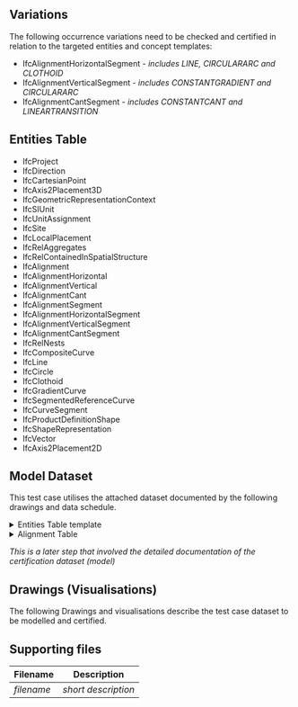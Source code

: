 ## Variations
The following occurrence variations need to be checked and certified in relation to the targeted entities and concept templates:

- IfcAlignmentHorizontalSegment - *includes LINE, CIRCULARARC and CLOTHOID*
- IfcAlignmentVerticalSegment - *includes CONSTANTGRADIENT and CIRCULARARC*
- IfcAlignmentCantSegment - *includes CONSTANTCANT and LINEARTRANSITION*

## Entities Table

- IfcProject
- IfcDirection
- IfcCartesianPoint
- IfcAxis2Placement3D
- IfcGeometricRepresentationContext
- IfcSIUnit
- IfcUnitAssignment
- IfcSite
- IfcLocalPlacement
- IfcRelAggregates
- IfcRelContainedInSpatialStructure
- IfcAlignment
- IfcAlignmentHorizontal
- IfcAlignmentVertical
- IfcAlignmentCant
- IfcAlignmentSegment
- IfcAlignmentHorizontalSegment
- IfcAlignmentVerticalSegment
- IfcAlignmentCantSegment
- IfcRelNests
- IfcCompositeCurve
- IfcLine
- IfcCircle
- IfcClothoid
- IfcGradientCurve
- IfcSegmentedReferenceCurve
- IfcCurveSegment
- IfcProductDefinitionShape
- IfcShapeRepresentation
- IfcVector
- IfcAxis2Placement2D

## Model Dataset
This test case utilises the attached dataset documented by the following drawings and data schedule. 

<details><summary>Entities Table template</summary>

> **HOW TO USE IT**: list first the entities' attributes and their values. Then, if needed, add additional information (e.g., placement, material, etc.). Be careful not to be redundant with other rules (e.g. placement-specific rules, material-specific rules, etc.)

| **Element**            | **Attribute**   | **Value**                 | **Notes**                       |
|------------------------|-----------------|---------------------------|---------------------------------|
| IfcProject             | Name            | Project_1                 |                                 |
| IfcSite                | Name            | Site_1                    |                                 |
| IfcRailway             | Name            | Railway_1                 |                                 |
| IfcAlignment           | Name            | Alignment_1               |                                 |
|                        | ObjectType      | Railway track alignment   |                                 |
|                        | PredefinedType  | USERDEFINED               |                                 |
| IfcAlignmentHorizontal | Name            | AH1                       |                                 |
| IfcAlignmentVertical   | Name            | AV1                       |                                 |
| IfcAlignmentCant       | Name            | AC1                       |                                 |

**Note**: Unspecified OPTIONAL attributes can be $ (null).

The complete list of entities that should be instantiated are:
- IfcProject
- IfcDirection
- IfcCartesianPoint
- IfcAxis2Placement3D
- IfcGeometricRepresentationContext
- IfcSIUnit
- IfcUnitAssignment
- IfcSite
- IfcLocalPlacement
- IfcRelAggregates
- IfcRelContainedInSpatialStructure
- IfcAlignment
- IfcAlignmentHorizontal
- IfcAlignmentVertical
- IfcAlignmentCant
- IfcAlignmentSegment
- IfcAlignmentHorizontalSegment
- IfcAlignmentVerticalSegment
- IfcAlignmentCantSegment
- IfcRelNests
- IfcCompositeCurve
- IfcLine
- IfcCircle
- IfcClothoid
- IfcGradientCurve
- IfcSegmentedReferenceCurve
- IfcCurveSegment
- IfcProductDefinitionShape
- IfcShapeRepresentation
- IfcVector
- IfcAxis2Placement2D  

</details>


<details><summary>Alignment Table</summary>

#### Horizontal Segments

| Entity                        | PredefinedType | Name | Start Point X (m) | Start Point Y (m) | Start Direction (rad) | Start Radius Of Curvature (m) | End Radius Of Curvature (m) | Segment Length (m) | Gravity Center Line Height (m) |
|-------------------------------|----------------|------|-------------------|-------------------|-----------------------|-------------------------------|-----------------------------|--------------------|--------------------------------|
| IfcAlignmentHorizontalSegment | LINE           | H1   | 1213636.851       | 2723135.638       | 3.098579538           | 0                             | 0                           | 18.11881           | $                              |
| IfcAlignmentHorizontalSegment | CIRCULARARC    | H2   | 1213618.749       | 2723136.417       | 3.098582679           | 30000                         | 30000                       | 10.43075           | $                              |
| IfcAlignmentHorizontalSegment | LINE           | H3   | 1213608.328       | 2723136.864       | 3.098930297           | 0                             | 0                           | 488.5896           | $                              |
| IfcAlignmentHorizontalSegment | CLOTHOID       | H4   | 1213120.183       | 2723157.702       | 3.098930297           | 0                             | -467                        | 72                 | $                              |
| IfcAlignmentHorizontalSegment | CIRCULARARC    | H5   | 1213048.37        | 2723162.618       | 3.021842524           | -467                          | -467                        | 157.77472          | $                              |
| IfcAlignmentHorizontalSegment | CLOTHOID       | H6   | 1212897.842       | 2723207.321       | 2.683995179           | -467                          | 0                           | 72                 | $                              |
| IfcAlignmentHorizontalSegment | LINE           | H7   | 1212834.985       | 2723242.397       | 2.606907407           | 0                             | 0                           | 191.97447          | $                              |
| IfcAlignmentHorizontalSegment | CLOTHOID       | H8   | 1212669.805       | 2723340.221       | 2.606907407           | 0                             | -472                        | 68                 | $                              |
| IfcAlignmentHorizontalSegment | CIRCULARARC    | H9   | 1212612.158       | 2723376.258       | 2.534873515           | -472                          | -472                        | 67.74031           | $                              |
| IfcAlignmentHorizontalSegment | CLOTHOID       | H10  | 1212559.465       | 2723418.736       | 2.391355823           | -472                          | 0                           | 68                 | $                              |
| IfcAlignmentHorizontalSegment | CLOTHOID       | H11  | 1212512.016       | 2723467.423       | 2.319321931           | 0                             | 467                         | 65                 | $                              |
| IfcAlignmentHorizontalSegment | CIRCULARARC    | H12  | 1212466.696       | 2723513.999       | 2.38891512            | 467                           | 467                         | 46.06931           | $                              |
| IfcAlignmentHorizontalSegment | CLOTHOID       | H13  | 1212431.574       | 2723543.783       | 2.487564585           | 467                           | 904                         | 39                 | $                              |
| IfcAlignmentHorizontalSegment | CIRCULARARC    | H14  | 1212399.816       | 2723566.408       | 2.550891239           | 904                           | 904                         | 44.63924           | $                              |
| IfcAlignmentHorizontalSegment | CLOTHOID       | H15  | 1212362.142       | 2723590.345       | 2.60027095            | 904                           | 470                         | 39                 | $                              |
| IfcAlignmentHorizontalSegment | CIRCULARARC    | H16  | 1212328.17        | 2723609.486       | 2.663331196           | 470                           | 470                         | 91.20524           | $                              |
| IfcAlignmentHorizontalSegment | CLOTHOID       | H17  | 1212243.646       | 2723643.367       | 2.857384861           | 470                           | 0                           | 66                 | $                              |
| IfcAlignmentHorizontalSegment | CLOTHOID       | H18  | 1212179.511       | 2723658.885       | 2.927597572           | 0                             | -462                        | 66                 | $                              |
| IfcAlignmentHorizontalSegment | CIRCULARARC    | H19  | 1212115.383       | 2723674.429       | 2.856169065           | -462                          | -462                        | 93.4246            | $                              |
| IfcAlignmentHorizontalSegment | CLOTHOID       | H20  | 1212028.998       | 2723709.589       | 2.653951343           | -462                          | 0                           | 87                 | $                              |
| IfcAlignmentHorizontalSegment | LINE           | H21  | 1211954.877       | 2723755.075       | 2.559795455           | 0                             | 0                           | 254.74363          | $                              |
| IfcAlignmentHorizontalSegment | CLOTHOID       | H22  | 1211742.044       | 2723895.063       | 2.559795455           | 0                             | 870                         | 81                 | $                              |
| IfcAlignmentHorizontalSegment | CIRCULARARC    | H23  | 1211673.695       | 2723938.516       | 2.606347104           | 870                           | 870                         | 182.71801          | $                              |
| IfcAlignmentHorizontalSegment | CLOTHOID       | H24  | 1211507.933       | 2724014.584       | 2.816367914           | 870                           | 0                           | 74                 | $                              |
| IfcAlignmentHorizontalSegment | LINE           | H25  | 1211437.176       | 2724036.23        | 2.858896596           | 0                             | 0                           | 33.63773           | $                              |

#### Vertical Segments
| Entity                      | Predefined Type  | Name | Start Dist Along (m) | Horizontal Length (m) | Start Height (m) | Start Gradient (ratio) | End Gradient (ratio) | Radius Of Curvature (m) |
|-----------------------------|------------------|------|----------------------|-----------------------|------------------|------------------------|----------------------|-------------------------|
| IfcAlignmentVerticalSegment | CONSTANTGRADIENT | V1   | 0                    | 61.67186              | 459.1209         | 0.00665013             | 0.00665013           | 0                       |
| IfcAlignmentVerticalSegment | CIRCULARARC      | V2   | 61.67185             | 0.75008               | 459.531          | 0.00665013             | 0.0059               | 1000                    |
| IfcAlignmentVerticalSegment | CONSTANTGRADIENT | V3   | 62.42194             | 462.76333             | 459.5357         | 0.0059                 | 0.0059               | 0                       |
| IfcAlignmentVerticalSegment | CIRCULARARC      | V4   | 525.18527            | 0.59997               | 462.266          | 0.0059                 | 0.0055               | 1500                    |
| IfcAlignmentVerticalSegment | CONSTANTGRADIENT | V5   | 525.78524            | 107.84169             | 462.2694         | 0.0055                 | 0.0055               | 0                       |
| IfcAlignmentVerticalSegment | CIRCULARARC      | V6   | 633.62692            | 0.64997               | 462.8626         | 0.0055                 | 0.00615              | -1000                   |
| IfcAlignmentVerticalSegment | CONSTANTGRADIENT | V7   | 634.27689            | 159.04448             | 462.8663         | 0.00615                | 0.00615              | 0                       |
| IfcAlignmentVerticalSegment | CIRCULARARC      | V8   | 793.32136            | 0.59997               | 463.8445         | 0.00615                | 0.00585              | 2000                    |
| IfcAlignmentVerticalSegment | CONSTANTGRADIENT | V9   | 793.92134            | 413.39066             | 463.8481         | 0.00585                | 0.00585              | 0                       |
| IfcAlignmentVerticalSegment | CIRCULARARC      | V10  | 1207.31201           | 0.73497               | 466.2664         | 0.00585                | 0.0048               | 700                     |
| IfcAlignmentVerticalSegment | CONSTANTGRADIENT | V11  | 1208.04695           | 380.96596             | 466.2703         | 0.0048                 | 0.0048               | 0                       |
| IfcAlignmentVerticalSegment | CIRCULARARC      | V12  | 1589.01293           | 0.65998               | 468.099          | 0.0048                 | 0.00425              | 1200                    |
| IfcAlignmentVerticalSegment | CONSTANTGRADIENT | V13  | 1589.6729            | 97.23633              | 468.1019         | 0.00425                | 0.00425              | 0                       |
| IfcAlignmentVerticalSegment | CIRCULARARC      | V14  | 1686.90923           | 0.62999               | 468.5152         | 0.00425                | 0.00355              | 900                     |
| IfcAlignmentVerticalSegment | CONSTANTGRADIENT | V15  | 1687.5392            | 334.36918             | 468.5177         | 0.00355                | 0.00355              | 0                       |
| IfcAlignmentVerticalSegment | CIRCULARARC      | V16  | 2021.9084            | 0.69999               | 469.7047         | 0.00355                | 0.003454             | 7000                    |
| IfcAlignmentVerticalSegment | CONSTANTGRADIENT | V17  | 2022.60838           | 361.601               | 469.7071         | 0.00345                | 0.00345              | 0                       |
| IfcAlignmentVerticalSegment | CIRCULARARC      | V18  | 2384.20938           | 0.65999               | 470.9546         | 0.00345                | 0.0029               | 1200                    |
| IfcAlignmentVerticalSegment | CONSTANTGRADIENT | V19  | 2384.86938           | 92.80174              | 470.9567         | 0.0029                 | 0.0029               | 0                       |
| IfcAlignmentVerticalSegment | CIRCULARARC      | V20  | 2477.67111           | 0.3953                | 471.2258         | 0.0029                 | 0.00369              | -500                    |

#### Cant Segments
| Entity                  | Predefined Type  | Start Dist Along (m) | Horizontal Length (m) | Start Cant Left(m) | End Cant Left (m) | Start Cant Right (m) | End Cant Right (m) |
|-------------------------|------------------|----------------------|-----------------------|--------------------|-------------------|----------------------|--------------------|
| IfcAlignmentCantSegment | CONSTANTCANT     | 0                    | 0.00263               | 0                  | 0                 | 0                    | 0                  |
| IfcAlignmentCantSegment | CONSTANTCANT     | 0.00262              | 517.13653             | 0                  | 0                 | 0                    | 0                  |
| IfcAlignmentCantSegment | LINEARTRANSITION | 517.13915            | 72                    | 0                  | -0.063            | 0                    | 0.063              |
| IfcAlignmentCantSegment | CONSTANTCANT     | 589.13915            | 157.77472             | -0.063             | -0.063            | 0.063                | 0.063              |
| IfcAlignmentCantSegment | CONSTANTCANT     | 746.91387            | 72                    | -0.063             | 0                 | 0.063                | 0                  |
| IfcAlignmentCantSegment | CONSTANTCANT     | 818.91387            | 191.97447             | 0                  | 0                 | 0                    | 0                  |
| IfcAlignmentCantSegment | LINEARTRANSITION | 1010.88834           | 68                    | 0                  | -0.063            | 0                    | 0.063              |
| IfcAlignmentCantSegment | CONSTANTCANT     | 1078.88834           | 67.74031              | -0.063             | -0.063            | 0.063                | 0.063              |
| IfcAlignmentCantSegment | CONSTANTCANT     | 1146.62865           | 68                    | -0.063             | 0                 | 0.063                | 0                  |
| IfcAlignmentCantSegment | CONSTANTCANT     | 1214.62866           | 65                    | 0                  | 0.062             | 0                    | -0.062             |
| IfcAlignmentCantSegment | CONSTANTCANT     | 1279.62866           | 46.06931              | 0.062              | 0.062             | -0.062               | -0.062             |
| IfcAlignmentCantSegment | LINEARTRANSITION | 1325.69796           | 39                    | 0.062              | 0.0325            | -0.062               | -0.0325            |
| IfcAlignmentCantSegment | CONSTANTCANT     | 1364.69797           | 44.63924              | 0.0325             | 0.0325            | -0.0325              | -0.0325            |
| IfcAlignmentCantSegment | CONSTANTCANT     | 1409.33721           | 39                    | 0.0325             | 0.063             | -0.0325              | -0.063             |
| IfcAlignmentCantSegment | CONSTANTCANT     | 1448.33721           | 91.20524              | 0.063              | 0.063             | -0.063               | -0.063             |
| IfcAlignmentCantSegment | LINEARTRANSITION | 1539.54245           | 66                    | 0.063              | 0                 | -0.063               | 0                  |
| IfcAlignmentCantSegment | LINEARTRANSITION | 1605.54245           | 66                    | 0                  | -0.063            | 0                    | 0.063              |
| IfcAlignmentCantSegment | CONSTANTCANT     | 1671.54245           | 93.4246               | -0.063             | -0.063            | 0.063                | 0.063              |
| IfcAlignmentCantSegment | CONSTANTCANT     | 1764.96705           | 87                    | -0.063             | 0                 | 0.063                | 0                  |
| IfcAlignmentCantSegment | CONSTANTCANT     | 1851.96705           | 254.74363             | 0                  | 0                 | 0                    | 0                  |
| IfcAlignmentCantSegment | CONSTANTCANT     | 2106.71067           | 81                    | 0                  | 0.0375            | 0                    | -0.0375            |
| IfcAlignmentCantSegment | CONSTANTCANT     | 2187.71067           | 182.71801             | 0.0375             | 0.0375            | -0.0375              | -0.0375            |
| IfcAlignmentCantSegment | LINEARTRANSITION | 2370.42869           | 74                    | 0.0375             | 0                 | -0.0375              | 0                  |
| IfcAlignmentCantSegment | CONSTANTCANT     | 2444.42869           | 33.63773              | 0                  | 0                 | 0                    | 0                  |

</details>

*This is a later step that involved the detailed documentation of the certification dataset (model)*


## Drawings (Visualisations)
The following Drawings and visualisations describe the test case dataset to be modelled and certified.


## Supporting files

| Filename                          | Description                               |
|-----------------------------------|-------------------------------------------|
| *filename*                        | *short description*                       |

